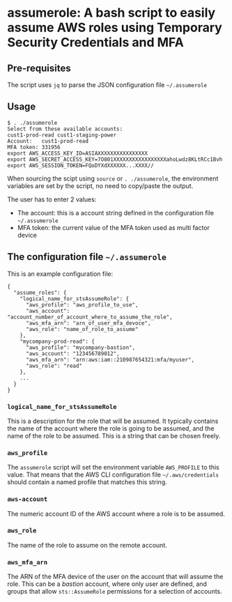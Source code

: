 # assumerole: A bash script to easily assume AWS roles using Temporary Security Credentials and MFA

## Pre-requisites

The script uses `jq` to parse the JSON configuration file `~/.assumerole`

## Usage

```
$ . ./assumerole 
Select from these available accounts:
cust1-prod-read cust1-staging-power
Account:   cust1-prod-read
MFA token: 331956
export AWS_ACCESS_KEY_ID=ASIAXXXXXXXXXXXXXXXX
export AWS_SECRET_ACCESS_KEY=7O801XXXXXXXXXXXXXXXXXahoLwdz8KLtRCc1Bvh
export AWS_SESSION_TOKEN=FQoDYXdXXXXXX...XXXX//
```

When sourcing the scipt using `source` or `. ./assumerole`, the environment variables are set
by the script, no need to copy/paste the output.

The user has to enter 2 values:
* The account: this is a account string defined in the configuration file `~/.assumerole`
* MFA token: the current value of the MFA token used as multi factor device

## The configuration file `~/.assumerole`

This is an example configuration file:

```
{
  "assume_roles": {
    "logical_name_for_stsAssumeRole": {
      "aws_profile": "aws_profile_to_use",
      "aws_account": "account_number_of_account_where_to_assume_the_role",
      "aws_mfa_arn": "arn_of_user_mfa_devoce",
      "aws_role": "name_of_role_to_assume"
    },
    "mycompany-prod-read": {
      "aws_profile": "mycompany-bastion",
      "aws_account": "123456789012",
      "aws_mfa_arn": "arn:aws:iam::210987654321:mfa/myuser",
      "aws_role": "read"
    },
    ...
  }
}
```

### `logical_name_for_stsAssumeRole`

This is a description for the role that will be assumed. It typically contains the name of the
account where the role is going to be assumed, and the name of the role to be assumed. This
is a string that can be chosen freely.

### `aws_profile`

The `assumerole` script will set the environment variable `AWS_PROFILE` to this value. That
means that the AWS CLI configuration file `~/.aws/credentials` should contain a named profile
that matches this string.

### `aws-account`

The numeric account ID of the AWS account where a role is to be assumed.

### `aws_role`

The name of the role to assume on the remote account.

### `aws_mfa_arn`

The ARN of the MFA device of the user on the account that will assume the role. This can be
a _bastion_ account, where only user are defined, and groups that allow `sts::AssumeRole`
permissions for a selection of accounts.
